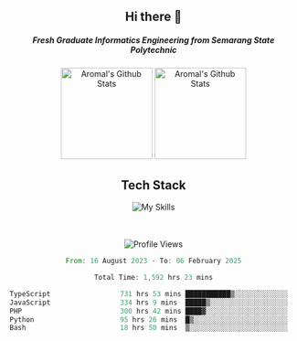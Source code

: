 <div align="center">
  <h2>Hi there 👋</h2>

  <h5>Fresh Graduate Informatics Engineering from Semarang State Polytechnic</h5>

  <img
    height="160"
    alt="Aromal's Github Stats"
    src="https://github-readme-stats.vercel.app/api?username=dafariski77&show_icons=true&theme=tokyonight&count_private=true"
  />
  <img
    alt="Aromal's Github Stats"
    height="160"
    src="https://github-readme-stats.vercel.app/api/top-langs/?username=dafariski77&layout=compact&theme=tokyonight"
  />

  <h2>Tech Stack</h2>
  
![My Skills](https://simpleskill.icons.workers.dev/svg?i=typescript,next.js,react,tailwindcss,shadcnui,reactquery,prisma,socketdotio,zod)

  <br /><br />
  <img src="https://komarev.com/ghpvc/?username=dafariski77&abbreviated=true" alt="Profile Views">
    
  <!--START_SECTION:waka-->

```rust
From: 16 August 2023 - To: 06 February 2025

Total Time: 1,592 hrs 23 mins

TypeScript                 731 hrs 53 mins ███████████▒░░░░░░░░░░░░░   45.52 %
JavaScript                 334 hrs 9 mins  █████▒░░░░░░░░░░░░░░░░░░░   20.78 %
PHP                        300 hrs 42 mins ████▓░░░░░░░░░░░░░░░░░░░░   18.70 %
Python                     95 hrs 26 mins  █▒░░░░░░░░░░░░░░░░░░░░░░░   05.94 %
Bash                       18 hrs 50 mins  ▒░░░░░░░░░░░░░░░░░░░░░░░░   01.17 %
```

<!--END_SECTION:waka-->
</div>

